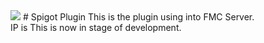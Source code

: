 <img src="https://img.shields.io/badge/-Java-F80000.svg?logo=&style=flat">
# Spigot Plugin
This is the plugin using into FMC Server.<br>
IP is 
This is now in stage of development.
